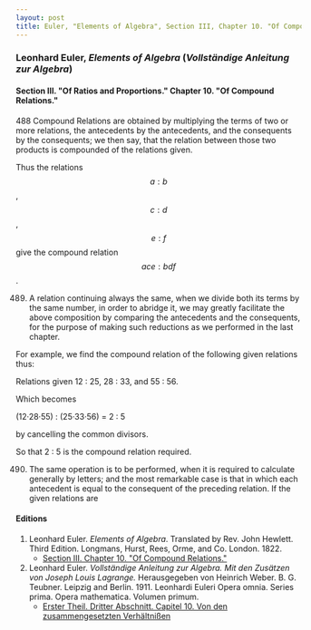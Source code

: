 ```yaml
---
layout: post
title: Euler, "Elements of Algebra", Section III, Chapter 10. "Of Compound Relations."
---
```


### Leonhard Euler, *Elements of Algebra* (*Vollständige Anleitung zur Algebra*)

#### Section III. "Of Ratios and Proportions." Chapter 10. "Of Compound Relations."

<span class="art">488</span> Compound Relations are obtained by multiplying
the terms of two or more relations, the antecedents by the
antecedents, and the consequents by the consequents; we
then say, that the relation between those two products is
compounded of the relations given.

Thus the relations $$a : b$$, $$c : d$$, $$e : f$$ give the compound
relation $$ace : bdf$$.

489. A relation continuing always the same, when we
divide both its terms by the same number, in order to
abridge it, we may greatly facilitate the above composition
by comparing the antecedents and the consequents, for the
purpose of making such reductions as we performed in the
last chapter.

For example, we find the compound relation of the following given relations thus:

Relations given 12 : 25, 28 : 33, and 55 : 56.

Which becomes

(12·28·55) : (25·33·56) = 2 : 5

by cancelling the common divisors.

So that 2 : 5 is the compound relation required.

490. The same operation is to be performed, when it is
required to calculate generally by letters; and the most remarkable case is that in which each antecedent is equal to
the consequent of the preceding relation. If the given relations are


#### Editions

1. Leonhard Euler. *Elements of Algebra*. Translated by Rev. John Hewlett. Third Edition. Longmans, Hurst, Rees, Orme, and Co. London. 1822.
    - [Section III. Chapter 10. "Of Compound Relations."](/assets/euler/en/III-10.pdf)
2. Leonhard Euler. *Vollständige Anleitung zur Algebra. Mit den Zusätzen von Joseph Louis Lagrange.* Herausgegeben von Heinrich Weber. B. G. Teubner. Leipzig and Berlin. 1911. Leonhardi Euleri Opera omnia. Series prima. Opera mathematica. Volumen primum.
    - [Erster Theil. Dritter Abschnitt. Capitel 10. Von den zusammengesetzten Verhältnißen](/assets/euler/de/I-III-10.pdf)